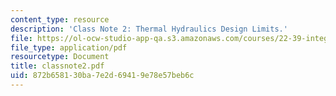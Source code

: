 ```yaml
---
content_type: resource
description: 'Class Note 2: Thermal Hydraulics Design Limits.'
file: https://ol-ocw-studio-app-qa.s3.amazonaws.com/courses/22-39-integration-of-reactor-design-operations-and-safety-fall-2006/872b658130ba7e2d69419e78e57beb6c_classnote2.pdf
file_type: application/pdf
resourcetype: Document
title: classnote2.pdf
uid: 872b6581-30ba-7e2d-6941-9e78e57beb6c
---
```

